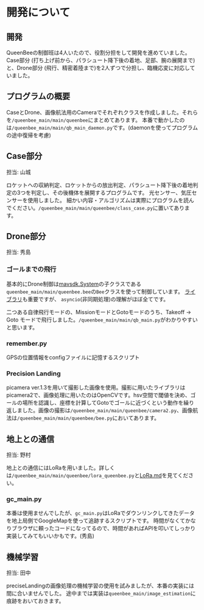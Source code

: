 # 開発について

## 開発
QueenBeeの制御班は4人いたので、役割分担をして開発を進めていました。Case部分 (打ち上げ前から、パラシュート降下後の着地、足部、腕の展開まで) と、Drone部分 (飛行、精密着陸まで)を2人ずつで分担し、臨機応変に対応していました。


## プログラムの概要
CaseとDrone、画像航法用のCameraでそれぞれクラスを作成しました。それらを`/queenbee_main/main/queenbee`にまとめてあります。
本番で動かしたのは`/queenbee_main/main/qb_main_daemon.py`です。(daemonを使ってプログラムの途中復帰を考慮)

## Case部分
担当: 山城

ロケットへの収納判定、ロケットからの放出判定、パラシュート降下後の着地判定の3つを判定し、その後機体を展開するプログラムです。
光センサー、気圧センサーを使用しました。
細かい内容・アルゴリズムは実際にプログラムを読んでください。`/queenbee_main/main/queenbee/class_case.py`に置いてあります。

## Drone部分 
担当: 秀島
### ゴールまでの飛行
基本的にDrone制御は[mavsdk.System](https://github.com/mavlink/MAVSDK-Python?tab=readme-ov-file)の子クラスである`queenbee_main/main/queenbee.bee`の`Bee`クラスを使って制御しています。
[ライブラリ](http://mavsdk-python-docs.s3-website.eu-central-1.amazonaws.com/system.html#mavsdk.system.System)も重要ですが、
`asyncio`(非同期処理)の理解がほぼ全てです。

二つある自律飛行モードの、MissionモードとGotoモードのうち、Takeoff → Goto モードで飛行しました。`/queenbee_main/main/qb_main.py`がわかりやすいと思います。

### remember.py
GPSの位置情報をconfigファイルに記憶するスクリプト

### Precision Landing
picamera ver.1.3を用いて撮影した画像を使用。撮影に用いたライブラリはpicamera2で、画像処理に用いたのはOpenCVです。hsv空間で閾値を決め、ゴールの場所を認識し、座標を計算してGotoでゴールに近づくという動作を繰り返しました。画像の撮影は`/queenbee_main/main/queenbee/camera2.py`、画像航法は`/queenbee_main/main/queenbee/bee.py`においてあります。

## 地上との通信
担当: 野村

地上との通信にはLoRaを用いました。詳しくは`/queenbee_main/main/queenbee/lora_queenbee.py`と[LoRa.md](https://github.com/Haruto0106/qb_handover/blob/main/handover/LoRa.md)を見てください。

### gc_main.py
本番は使用ませんでしたが、`gc_main.py`はLoRaでダウンリンクしてきたデータを地上局側でGoogleMapを使って追跡するスクリプトです。
時間がなくてかなりブラウザに頼ったコードになってるので、時間があればAPIを叩いてしっかり実装してみてもいいかもです。(秀島)

## 機械学習
担当: 田中

preciseLandingの画像処理の機械学習の使用を試みましたが、本番の実装には間に合いませんでした。
途中までは実装は`queenbee_main/image_estimation`に痕跡をおいておきます。
